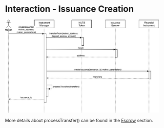 # Interaction - Issuance Creation

![](../../.gitbook/assets/interaction-issuance-creation.jpg)

More details about processTransfer\(\) can be found in the [Escrow](../escrow.md#issuance-escrow) section.


